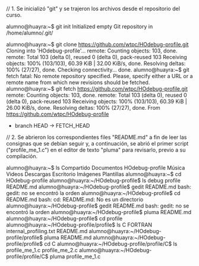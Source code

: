 // 1. Se inicializó "git" y se trajeron los archivos desde el repositorio del curso.

alumno@huayra:~$ git init
Initialized empty Git repository in /home/alumno/.git/

alumno@huayra:~$ git clone https://github.com/wtpc/HOdebug-profile.git
Cloning into 'HOdebug-profile'...
remote: Counting objects: 103, done.
remote: Total 103 (delta 0), reused 0 (delta 0), pack-reused 103
Receiving objects: 100% (103/103), 60.39 KiB | 32.00 KiB/s, done.
Resolving deltas: 100% (27/27), done.
Checking connectivity... done.
alumno@huayra:~$ git fetch
fatal: No remote repository specified.  Please, specify either a URL or a
remote name from which new revisions should be fetched.
alumno@huayra:~$ git fetch https://github.com/wtpc/HOdebug-profile.git
remote: Counting objects: 103, done.
remote: Total 103 (delta 0), reused 0 (delta 0), pack-reused 103
Receiving objects: 100% (103/103), 60.39 KiB | 26.00 KiB/s, done.
Resolving deltas: 100% (27/27), done.
From https://github.com/wtpc/HOdebug-profile
 * branch            HEAD       -> FETCH_HEAD

// 2. Se abrieron los correspondientes files "README.md" a fin de leer las consignas que se debían seguir y, a continuación, se abrió el primer script ("profile_me_1.c") en el editor de texto "pluma" para revisarlo, previo a su compilación.

alumno@huayra:~$ ls
Compartido  Documentos  HOdebug-profile  Música      Videos
Descargas   Escritorio  Imágenes         Plantillas
alumno@huayra:~$ cd HOdebug-profile
alumno@huayra:~/HOdebug-profile$ ls
debug  profile  README.md
alumno@huayra:~/HOdebug-profile$ gedit README.md
bash: gedit: no se encontró la orden
alumno@huayra:~/HOdebug-profile$ cd README.md
bash: cd: README.md: No es un directorio
alumno@huayra:~/HOdebug-profile$ gedit README.md
bash: gedit: no se encontró la orden
alumno@huayra:~/HOdebug-profile$ pluma README.md
alumno@huayra:~/HOdebug-profile$ cd profile
alumno@huayra:~/HOdebug-profile/profile$ ls
C  FORTRAN  internal_profiling.txt  README.md
alumno@huayra:~/HOdebug-profile/profile$ pluma README.md
alumno@huayra:~/HOdebug-profile/profile$ cd C
alumno@huayra:~/HOdebug-profile/profile/C$ ls
profile_me_1.c  profile_me_2.c
alumno@huayra:~/HOdebug-profile/profile/C$ pluma profile_me_1.c


